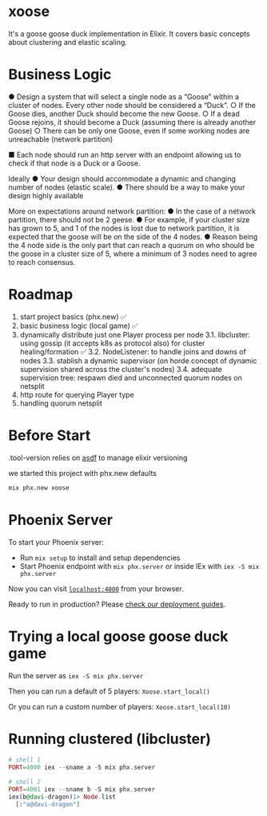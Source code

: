 # xoose

It's a goose goose duck implementation in Elixir.
It covers basic concepts about clustering and elastic scaling.

# Business Logic

● Design a system that will select a single node as a “Goose” within a cluster of nodes. Every other node should be considered a “Duck”.
○ If the Goose dies, another Duck should become the new Goose.
○ If a dead Goose rejoins, it should become a Duck (assuming there is
already another Goose)
○ There can be only one Goose, even if some working nodes are
unreachable (network partition)

■ Each node should run an http server with an endpoint allowing us to check if that
node is a Duck or a Goose.

Ideally
● Your design should accommodate a dynamic and changing number of nodes
(elastic scale).
● There should be a way to make your design highly available

More on expectations around network partition:
● In the case of a network partition, there should not be 2 geese.
● For example, if your cluster size has grown to 5, and 1 of the nodes is lost due to network partition, it is expected that the goose will be on the side of the 4 nodes.
● Reason being the 4 node side is the only part that can reach a quorum on who
should be the goose in a cluster size of 5, where a minimum of 3 nodes need to
agree to reach consensus.

# Roadmap

1. start project basics (phx.new) ✅
2. basic business logic (local game) ✅
3. dynamically distribute just one Player process per node
3.1. libcluster: using gossip (it accepts k8s as protocol also) for cluster healing/formation ✅
3.2. NodeListener: to handle joins and downs of nodes
3.3. stablish a dynamic supervisor (on horde concept of dynamic supervision shared across the cluster's nodes)
3.4. adequate supervision tree: respawn died and unconnected quorum nodes on netsplit
4. http route for querying Player type
5. handling quorum netsplit

# Before Start

.tool-version relies on [asdf](https://asdf-vm.com/guide/getting-started.html) to manage elixir versioning

we started this project with phx.new defaults
```sh
mix phx.new xoose
```

# Phoenix Server

To start your Phoenix server:

  * Run `mix setup` to install and setup dependencies
  * Start Phoenix endpoint with `mix phx.server` or inside IEx with `iex -S mix phx.server`

Now you can visit [`localhost:4000`](http://localhost:4000) from your browser.

Ready to run in production? Please [check our deployment guides](https://hexdocs.pm/phoenix/deployment.html).

# Trying a local goose goose duck game

Run the server as `iex -S mix phx.server`

Then you can run a default of 5 players: `Xoose.start_local()`

Or you can run a custom number of players: `Xoose.start_local(10)`

# Running clustered (libcluster)

```ex
# shell 1
PORT=4000 iex --sname a -S mix phx.server

# shell 2
PORT=4001 iex --sname b -S mix phx.server
iex(b@davi-dragon)1> Node.list
  [:"a@davi-dragon"]
```